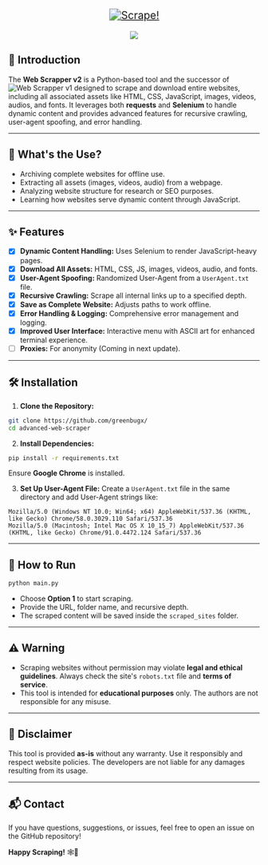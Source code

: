 <p align="center">
  <a href="#">
    <img src="https://img.shields.io/badge/Web_Scrapper_v2-GreenBugX-8A2BE2?style=for-the-badge&logo=insects&logoColor=white&labelColor=darkgreen&color=green&labelWidth=400&logoWidth=40" alt="Scrape!" style="transform: scale(1.5); margin: 10px 0;" />
  </a>
</p>

<p align="center">
  <a href="https://skillicons.dev">
    <img src="https://skillicons.dev/icons?i=git,py,vscode,selenium" />
  </a>
</p>

## 📜 Introduction
The **Web Scrapper v2** is a Python-based tool and the successor of ![Web Scrapper v1](https://github.com/greenbugx/WebScrapper) designed to scrape and download entire websites, including all associated assets like HTML, CSS, JavaScript, images, videos, audios, and fonts. It leverages both **requests** and **Selenium** to handle dynamic content and provides advanced features for recursive crawling, user-agent spoofing, and error handling.

---

## 🚀 What's the Use?
- Archiving complete websites for offline use.
- Extracting all assets (images, videos, audio) from a webpage.
- Analyzing website structure for research or SEO purposes.
- Learning how websites serve dynamic content through JavaScript.

---

## ✨ Features
- [x] **Dynamic Content Handling:** Uses Selenium to render JavaScript-heavy pages.
- [x] **Download All Assets:** HTML, CSS, JS, images, videos, audio, and fonts.
- [x] **User-Agent Spoofing:** Randomized User-Agent from a `UserAgent.txt` file.
- [x] **Recursive Crawling:** Scrape all internal links up to a specified depth.
- [x] **Save as Complete Website:** Adjusts paths to work offline.
- [x] **Error Handling & Logging:** Comprehensive error management and logging.
- [x] **Improved User Interface:** Interactive menu with ASCII art for enhanced terminal experience.
- [ ] **Proxies:** For anonymity (Coming in next update).
---

## 🛠️ Installation
1. **Clone the Repository:**
```bash
git clone https://github.com/greenbugx/
cd advanced-web-scraper
```

2. **Install Dependencies:**
```bash
pip install -r requirements.txt
```
Ensure **Google Chrome** is installed.

3. **Set Up User-Agent File:**
Create a `UserAgent.txt` file in the same directory and add User-Agent strings like:
```
Mozilla/5.0 (Windows NT 10.0; Win64; x64) AppleWebKit/537.36 (KHTML, like Gecko) Chrome/58.0.3029.110 Safari/537.36
Mozilla/5.0 (Macintosh; Intel Mac OS X 10_15_7) AppleWebKit/537.36 (KHTML, like Gecko) Chrome/91.0.4472.124 Safari/537.36
```

---

## 🔧 How to Run
```bash
python main.py
```
- Choose **Option 1** to start scraping.
- Provide the URL, folder name, and recursive depth.
- The scraped content will be saved inside the `scraped_sites` folder.

---

## ⚠️ Warning
- Scraping websites without permission may violate **legal and ethical guidelines**. Always check the site's `robots.txt` file and **terms of service**.
- This tool is intended for **educational purposes** only. The authors are not responsible for any misuse.

---

## 📢 Disclaimer
This tool is provided **as-is** without any warranty. Use it responsibly and respect website policies. The developers are not liable for any damages resulting from its usage.

---

## 📬 Contact
If you have questions, suggestions, or issues, feel free to open an issue on the GitHub repository!

**Happy Scraping!** 🕸️🚀